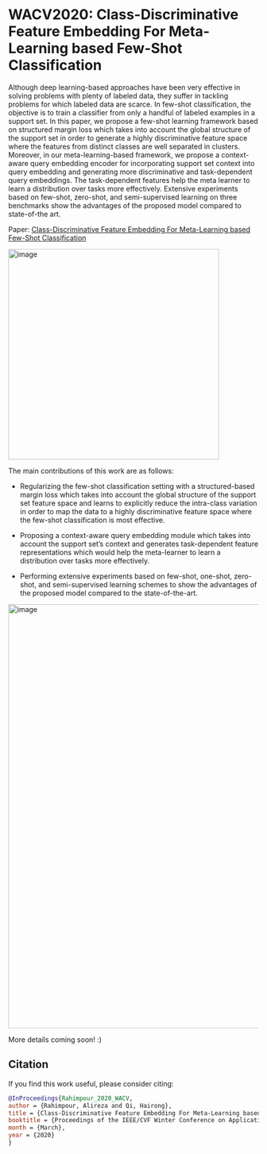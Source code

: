 # WACV2020: Class-Discriminative Feature Embedding For Meta-Learning based Few-Shot Classification

Although deep learning-based approaches have been very effective in solving problems with plenty of labeled
data, they suffer in tackling problems for which labeled data
are scarce. In few-shot classification, the objective is to
train a classifier from only a handful of labeled examples
in a support set. In this paper, we propose a few-shot learning framework based on structured margin loss which takes
into account the global structure of the support set in order to generate a highly discriminative feature space where
the features from distinct classes are well separated in clusters. Moreover, in our meta-learning-based framework, we
propose a context-aware query embedding encoder for incorporating support set context into query embedding and
generating more discriminative and task-dependent query
embeddings. The task-dependent features help the meta learner to learn a distribution over tasks more effectively.
Extensive experiments based on few-shot, zero-shot, and
semi-supervised learning on three benchmarks show the advantages of the proposed model compared to state-of-the art.

Paper: [Class-Discriminative Feature Embedding For Meta-Learning based Few-Shot Classification](https://openaccess.thecvf.com/content_WACV_2020/html/Rahimpour_Class-Discriminative_Feature_Embedding_For_Meta-Learning_based_Few-Shot_Classification_WACV_2020_paper.html)

<img width="424" alt="image" src="https://github.com/AlirezaRahimpour/Meta-Learning-for-few-shot-classification/assets/18356361/80069dc7-3f7e-4bae-8bb8-9a998bb8ac4f">

The main contributions of this work are as follows:

-  Regularizing the few-shot classification setting with a
structured-based margin loss which takes into account
the global structure of the support set feature space and
learns to explicitly reduce the intra-class variation in
order to map the data to a highly discriminative feature
space where the few-shot classification is most effective.

- Proposing a context-aware query embedding module
which takes into account the support set’s context
and generates task-dependent feature representations
which would help the meta-learner to learn a distribution over tasks more effectively.

-  Performing extensive experiments based on few-shot, one-shot, zero-shot, and semi-supervised learning
schemes to show the advantages of the proposed model
compared to the state-of-the-art.

<img width="854" alt="image" src="https://github.com/AlirezaRahimpour/Meta-Learning-for-few-shot-classification/assets/18356361/4c03f85e-6791-45df-b8ab-5276baae74ba">

More details coming soon! :) 

## Citation 

If you find this work useful, please consider citing:  

```bibtex
@InProceedings{Rahimpour_2020_WACV,
author = {Rahimpour, Alireza and Qi, Hairong},
title = {Class-Discriminative Feature Embedding For Meta-Learning based Few-Shot Classification},
booktitle = {Proceedings of the IEEE/CVF Winter Conference on Applications of Computer Vision (WACV)},
month = {March},
year = {2020}
}
```
